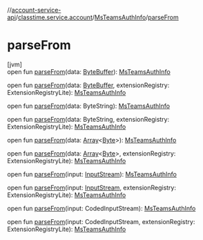 //[account-service-api](../../../index.md)/[classtime.service.account](../index.md)/[MsTeamsAuthInfo](index.md)/[parseFrom](parse-from.md)

# parseFrom

[jvm]\
open fun [parseFrom](parse-from.md)(data: [ByteBuffer](https://docs.oracle.com/javase/8/docs/api/java/nio/ByteBuffer.html)): [MsTeamsAuthInfo](index.md)

open fun [parseFrom](parse-from.md)(data: [ByteBuffer](https://docs.oracle.com/javase/8/docs/api/java/nio/ByteBuffer.html), extensionRegistry: ExtensionRegistryLite): [MsTeamsAuthInfo](index.md)

open fun [parseFrom](parse-from.md)(data: ByteString): [MsTeamsAuthInfo](index.md)

open fun [parseFrom](parse-from.md)(data: ByteString, extensionRegistry: ExtensionRegistryLite): [MsTeamsAuthInfo](index.md)

open fun [parseFrom](parse-from.md)(data: [Array](https://kotlinlang.org/api/latest/jvm/stdlib/kotlin/-array/index.html)&lt;[Byte](https://kotlinlang.org/api/latest/jvm/stdlib/kotlin/-byte/index.html)&gt;): [MsTeamsAuthInfo](index.md)

open fun [parseFrom](parse-from.md)(data: [Array](https://kotlinlang.org/api/latest/jvm/stdlib/kotlin/-array/index.html)&lt;[Byte](https://kotlinlang.org/api/latest/jvm/stdlib/kotlin/-byte/index.html)&gt;, extensionRegistry: ExtensionRegistryLite): [MsTeamsAuthInfo](index.md)

open fun [parseFrom](parse-from.md)(input: [InputStream](https://docs.oracle.com/javase/8/docs/api/java/io/InputStream.html)): [MsTeamsAuthInfo](index.md)

open fun [parseFrom](parse-from.md)(input: [InputStream](https://docs.oracle.com/javase/8/docs/api/java/io/InputStream.html), extensionRegistry: ExtensionRegistryLite): [MsTeamsAuthInfo](index.md)

open fun [parseFrom](parse-from.md)(input: CodedInputStream): [MsTeamsAuthInfo](index.md)

open fun [parseFrom](parse-from.md)(input: CodedInputStream, extensionRegistry: ExtensionRegistryLite): [MsTeamsAuthInfo](index.md)
